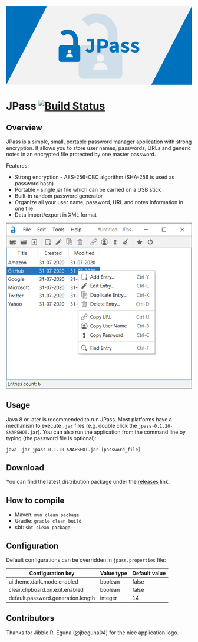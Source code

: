<p align="center">
 <img src="https://raw.githubusercontent.com/gaborbata/jpass/master/resources/bannerReadMe.png" width=750 align="center">
</p>

JPass [![Build Status](https://travis-ci.org/gaborbata/jpass.svg?branch=master)](https://travis-ci.org/gaborbata/jpass)
=====

Overview
--------
JPass is a simple, small, portable password manager application with strong encryption. It allows you to store user names, passwords, URLs and generic notes in an encrypted file protected by one master password.

Features:

* Strong encryption - AES-256-CBC algorithm (SHA-256 is used as password hash)
* Portable - single jar file which can be carried on a USB stick
* Built-in random password generator
* Organize all your user name, password, URL and notes information in one file
* Data import/export in XML format

![JPass](https://raw.githubusercontent.com/gaborbata/jpass/master/resources/jpass-capture.png)

Usage
-----
Java 8 or later is recommended to run JPass. Most platforms have a mechanism to execute `.jar` files (e.g. double click the `jpass-0.1.20-SNAPSHOT.jar`).
You can also run the application from the command line by typing (the password file is optional):

    java -jar jpass-0.1.20-SNAPSHOT.jar [password_file]

Download
--------
You can find the latest distribution package under the [releases](https://github.com/gaborbata/jpass/releases) link.

How to compile
--------------
* Maven: `mvn clean package`
* Gradle: `gradle clean build`
* sbt: `sbt clean package`

Configuration
-------------
Default configurations can be overridden in `jpass.properties` file:

| Configuration key                  | Value type | Default value |
| ---------------------------------- | ---------- | ------------- |
| ui.theme.dark.mode.enabled         | boolean    | false         |
| clear.clipboard.on.exit.enabled    | boolean    | false         |
| default.password.generation.length | integer    | 14            |

Contributors
------------
Thanks for Jibbie R. Eguna (@jbeguna04) for the nice application logo.
